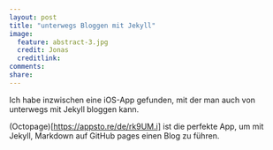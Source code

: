 ```yaml
---
layout: post
title: "unterwegs Bloggen mit Jekyll"
image:
  feature: abstract-3.jpg
  credit: Jonas
  creditlink: 
comments: 
share: 
---
```


Ich habe inzwischen eine iOS-App gefunden, mit der man auch von unterwegs mit Jekyll bloggen kann.

(Octopage)[https://appsto.re/de/rk9UM.i] ist die perfekte App, um mit Jekyll, Markdown auf GitHub pages einen Blog zu führen. 
